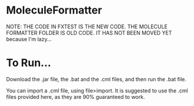 # MoleculeFormatter
NOTE: THE CODE IN FXTEST IS THE NEW CODE.
THE MOLECULE FORMATTER FOLDER IS OLD CODE.
IT HAS NOT BEEN MOVED YET because I'm lazy...
# To Run...
Download the .jar file, the .bat and the .cml files, and then run the .bat file.

You can import a .cml file, using file>import. 
It is suggested to use the .cml files provided here, as they are 90% guaranteed to work.
